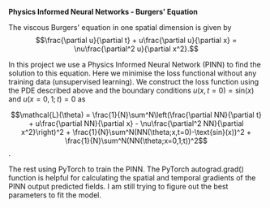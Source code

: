 **Physics Informed Neural Networks - Burgers' Equation**

The viscous Burgers' equation in one spatial dimension is given by
$$\frac{\partial u}{\partial t} + u\frac{\partial u}{\partial x} = \nu\frac{\partial^2 u}{\partial x^2}.$$

In this project we use a Physics Informed Neural Network (PINN) to find the solution to this equation.  Here we minimise the loss functional without any training data (unsupervised learning).  We construct the loss function using the PDE described above and the boundary conditions $u(x,t=0) = \text{sin}(x)$ and $u(x=0,1;t) = 0$ as

$$\mathcal{L}(\theta) = \frac{1}{N}\sum^N\left(\frac{\partial NN}{\partial t} + u\frac{\partial NN}{\partial x} - \nu\frac{\partial^2 NN}{\partial x^2}\right)^2 + \frac{1}{N}\sum^N(NN(\theta;x,t=0)-\text{sin}(x))^2 + \frac{1}{N}\sum^N(NN(\theta;x=0,1;t))^2$$.

The rest using PyTorch to train the PINN.  The PyTorch autograd.grad() function is helpful for calculating the spatial and temporal gradients of the PINN output predicted fields.  I am still trying to figure out the best parameters to fit the model.

